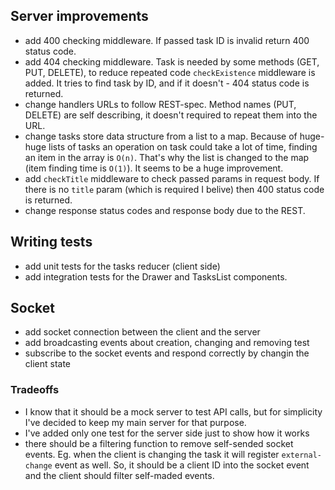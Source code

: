 ## Server improvements

- add 400 checking middleware. If passed task ID is invalid return 400 status code.
- add 404 checking middleware. Task is needed by some methods (GET, PUT, DELETE), to reduce repeated code `checkExistence` middleware is added. It tries to find task by ID, and if it doesn't - 404 status code is returned.
- change handlers URLs to follow REST-spec. Method names (PUT, DELETE) are self describing, it doesn't required to repeat them into the URL.
- change tasks store data structure from a list to a map. Because of huge-huge lists of tasks an operation on task could take a lot of time, finding an item in the array is `O(n)`. That's why the list is changed to the map (item finding time is `O(1)`). It seems to be a huge improvement.
- add `checkTitle` middleware to check passed params in
  request body. If there is no `title` param (which is required I belive) then 400 status code is returned.
- change response status codes and response body due to the REST.

## Writing tests

- add unit tests for the tasks reducer (client side)
- add integration tests for the Drawer and TasksList components.

## Socket

- add socket connection between the client and the server
- add broadcasting events about creation, changing and removing test
- subscribe to the socket events and respond correctly by changin the client state

### Tradeoffs

- I know that it should be a mock server to test API calls, but for simplicity I've decided to keep my main server for that purpose.
- I've added only one test for the server side just to show how it works
- there should be a filtering function to remove self-sended socket events. Eg. when the client is changing the task it will register `external-change` event as well. So, it should be a client ID into the socket event and the client should filter self-maded events.
